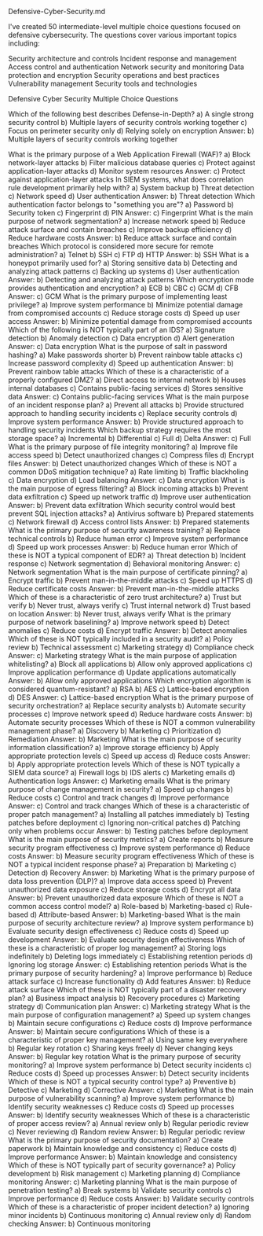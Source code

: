 Defensive-Cyber-Security.md


I've created 50 intermediate-level multiple choice questions focused on defensive cybersecurity. The questions cover various important topics including:

Security architecture and controls
Incident response and management
Access control and authentication
Network security and monitoring
Data protection and encryption
Security operations and best practices
Vulnerability management
Security tools and technologies



Defensive Cyber Security Multiple Choice Questions

Which of the following best describes Defense-in-Depth?
a) A single strong security control 
b) Multiple layers of security controls working together 
c) Focus on perimeter security only 
d) Relying solely on encryption
Answer: b) Multiple layers of security controls working together

What is the primary purpose of a Web Application Firewall (WAF)? a) Block network-layer attacks b) Filter malicious database queries c) Protect against application-layer attacks d) Monitor system resources Answer: c) Protect against application-layer attacks
In SIEM systems, what does correlation rule development primarily help with? a) System backup b) Threat detection c) Network speed d) User authentication Answer: b) Threat detection
Which authentication factor belongs to "something you are"? a) Password b) Security token c) Fingerprint d) PIN Answer: c) Fingerprint
What is the main purpose of network segmentation? a) Increase network speed b) Reduce attack surface and contain breaches c) Improve backup efficiency d) Reduce hardware costs Answer: b) Reduce attack surface and contain breaches
Which protocol is considered more secure for remote administration? a) Telnet b) SSH c) FTP d) HTTP Answer: b) SSH
What is a honeypot primarily used for? a) Storing sensitive data b) Detecting and analyzing attack patterns c) Backing up systems d) User authentication Answer: b) Detecting and analyzing attack patterns
Which encryption mode provides authentication and encryption? a) ECB b) CBC c) GCM d) CFB Answer: c) GCM
What is the primary purpose of implementing least privilege? a) Improve system performance b) Minimize potential damage from compromised accounts c) Reduce storage costs d) Speed up user access Answer: b) Minimize potential damage from compromised accounts
Which of the following is NOT typically part of an IDS? a) Signature detection b) Anomaly detection c) Data encryption d) Alert generation Answer: c) Data encryption
What is the purpose of salt in password hashing? a) Make passwords shorter b) Prevent rainbow table attacks c) Increase password complexity d) Speed up authentication Answer: b) Prevent rainbow table attacks
Which of these is a characteristic of a properly configured DMZ? a) Direct access to internal network b) Houses internal databases c) Contains public-facing services d) Stores sensitive data Answer: c) Contains public-facing services
What is the main purpose of an incident response plan? a) Prevent all attacks b) Provide structured approach to handling security incidents c) Replace security controls d) Improve system performance Answer: b) Provide structured approach to handling security incidents
Which backup strategy requires the most storage space? a) Incremental b) Differential c) Full d) Delta Answer: c) Full
What is the primary purpose of file integrity monitoring? a) Improve file access speed b) Detect unauthorized changes c) Compress files d) Encrypt files Answer: b) Detect unauthorized changes
Which of these is NOT a common DDoS mitigation technique? a) Rate limiting b) Traffic blackholing c) Data encryption d) Load balancing Answer: c) Data encryption
What is the main purpose of egress filtering? a) Block incoming attacks b) Prevent data exfiltration c) Speed up network traffic d) Improve user authentication Answer: b) Prevent data exfiltration
Which security control would best prevent SQL injection attacks? a) Antivirus software b) Prepared statements c) Network firewall d) Access control lists Answer: b) Prepared statements
What is the primary purpose of security awareness training? a) Replace technical controls b) Reduce human error c) Improve system performance d) Speed up work processes Answer: b) Reduce human error
Which of these is NOT a typical component of EDR? a) Threat detection b) Incident response c) Network segmentation d) Behavioral monitoring Answer: c) Network segmentation
What is the main purpose of certificate pinning? a) Encrypt traffic b) Prevent man-in-the-middle attacks c) Speed up HTTPS d) Reduce certificate costs Answer: b) Prevent man-in-the-middle attacks
Which of these is a characteristic of zero trust architecture? a) Trust but verify b) Never trust, always verify c) Trust internal network d) Trust based on location Answer: b) Never trust, always verify
What is the primary purpose of network baselining? a) Improve network speed b) Detect anomalies c) Reduce costs d) Encrypt traffic Answer: b) Detect anomalies
Which of these is NOT typically included in a security audit? a) Policy review b) Technical assessment c) Marketing strategy d) Compliance check Answer: c) Marketing strategy
What is the main purpose of application whitelisting? a) Block all applications b) Allow only approved applications c) Improve application performance d) Update applications automatically Answer: b) Allow only approved applications
Which encryption algorithm is considered quantum-resistant? a) RSA b) AES c) Lattice-based encryption d) DES Answer: c) Lattice-based encryption
What is the primary purpose of security orchestration? a) Replace security analysts b) Automate security processes c) Improve network speed d) Reduce hardware costs Answer: b) Automate security processes
Which of these is NOT a common vulnerability management phase? a) Discovery b) Marketing c) Prioritization d) Remediation Answer: b) Marketing
What is the main purpose of security information classification? a) Improve storage efficiency b) Apply appropriate protection levels c) Speed up access d) Reduce costs Answer: b) Apply appropriate protection levels
Which of these is NOT typically a SIEM data source? a) Firewall logs b) IDS alerts c) Marketing emails d) Authentication logs Answer: c) Marketing emails
What is the primary purpose of change management in security? a) Speed up changes b) Reduce costs c) Control and track changes d) Improve performance Answer: c) Control and track changes
Which of these is a characteristic of proper patch management? a) Installing all patches immediately b) Testing patches before deployment c) Ignoring non-critical patches d) Patching only when problems occur Answer: b) Testing patches before deployment
What is the main purpose of security metrics? a) Create reports b) Measure security program effectiveness c) Improve system performance d) Reduce costs Answer: b) Measure security program effectiveness
Which of these is NOT a typical incident response phase? a) Preparation b) Marketing c) Detection d) Recovery Answer: b) Marketing
What is the primary purpose of data loss prevention (DLP)? a) Improve data access speed b) Prevent unauthorized data exposure c) Reduce storage costs d) Encrypt all data Answer: b) Prevent unauthorized data exposure
Which of these is NOT a common access control model? a) Role-based b) Marketing-based c) Rule-based d) Attribute-based Answer: b) Marketing-based
What is the main purpose of security architecture review? a) Improve system performance b) Evaluate security design effectiveness c) Reduce costs d) Speed up development Answer: b) Evaluate security design effectiveness
Which of these is a characteristic of proper log management? a) Storing logs indefinitely b) Deleting logs immediately c) Establishing retention periods d) Ignoring log storage Answer: c) Establishing retention periods
What is the primary purpose of security hardening? a) Improve performance b) Reduce attack surface c) Increase functionality d) Add features Answer: b) Reduce attack surface
Which of these is NOT typically part of a disaster recovery plan? a) Business impact analysis b) Recovery procedures c) Marketing strategy d) Communication plan Answer: c) Marketing strategy
What is the main purpose of configuration management? a) Speed up system changes b) Maintain secure configurations c) Reduce costs d) Improve performance Answer: b) Maintain secure configurations
Which of these is a characteristic of proper key management? a) Using same key everywhere b) Regular key rotation c) Sharing keys freely d) Never changing keys Answer: b) Regular key rotation
What is the primary purpose of security monitoring? a) Improve system performance b) Detect security incidents c) Reduce costs d) Speed up processes Answer: b) Detect security incidents
Which of these is NOT a typical security control type? a) Preventive b) Detective c) Marketing d) Corrective Answer: c) Marketing
What is the main purpose of vulnerability scanning? a) Improve system performance b) Identify security weaknesses c) Reduce costs d) Speed up processes Answer: b) Identify security weaknesses
Which of these is a characteristic of proper access review? a) Annual review only b) Regular periodic review c) Never reviewing d) Random review Answer: b) Regular periodic review
What is the primary purpose of security documentation? a) Create paperwork b) Maintain knowledge and consistency c) Reduce costs d) Improve performance Answer: b) Maintain knowledge and consistency
Which of these is NOT typically part of security governance? a) Policy development b) Risk management c) Marketing planning d) Compliance monitoring Answer: c) Marketing planning
What is the main purpose of penetration testing? a) Break systems b) Validate security controls c) Improve performance d) Reduce costs Answer: b) Validate security controls
Which of these is a characteristic of proper incident detection? a) Ignoring minor incidents b) Continuous monitoring c) Annual review only d) Random checking Answer: b) Continuous monitoring
